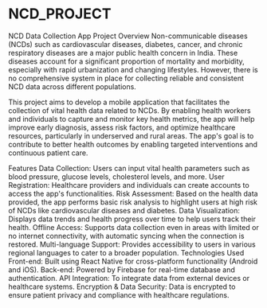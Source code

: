 # NCD_PROJECT
NCD Data Collection App
Project Overview
Non-communicable diseases (NCDs) such as cardiovascular diseases, diabetes, cancer, and chronic respiratory diseases are a major public health concern in India. These diseases account for a significant proportion of mortality and morbidity, especially with rapid urbanization and changing lifestyles. However, there is no comprehensive system in place for collecting reliable and consistent NCD data across different populations.

This project aims to develop a mobile application that facilitates the collection of vital health data related to NCDs. By enabling health workers and individuals to capture and monitor key health metrics, the app will help improve early diagnosis, assess risk factors, and optimize healthcare resources, particularly in underserved and rural areas. The app's goal is to contribute to better health outcomes by enabling targeted interventions and continuous patient care.

Features
Data Collection: Users can input vital health parameters such as blood pressure, glucose levels, cholesterol levels, and more.
User Registration: Healthcare providers and individuals can create accounts to access the app's functionalities.
Risk Assessment: Based on the health data provided, the app performs basic risk analysis to highlight users at high risk of NCDs like cardiovascular diseases and diabetes.
Data Visualization: Displays data trends and health progress over time to help users track their health.
Offline Access: Supports data collection even in areas with limited or no internet connectivity, with automatic syncing when the connection is restored.
Multi-language Support: Provides accessibility to users in various regional languages to cater to a broader population.
Technologies Used
Front-end: Built using React Native for cross-platform functionality (Android and iOS).
Back-end: Powered by Firebase for real-time database and authentication.
API Integration: To integrate data from external devices or healthcare systems.
Encryption & Data Security: Data is encrypted to ensure patient privacy and compliance with healthcare regulations.
